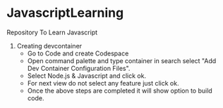 # JavascriptLearning
Repository To Learn Javascript

1. Creating devcontainer
   - Go to Code and create Codespace
   - Open command palette and type container in search select "Add Dev Container Configuration Files".
   - Select Node.js & Javascript and click ok.
   - For next view do not select any feature just click ok.
   - Once the above steps are completed it will show option to build code.
